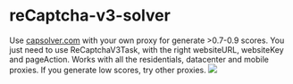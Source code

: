 # reCaptcha-v3-solver
Use [capsolver.com](https://www.capsolver.com/) with your own proxy for generate >0.7-0.9 scores.
You just need to use ReCaptchaV3Task, with the right websiteURL, websiteKey and pageAction.
Works with all the residentials, datacenter and mobile proxies. If you generate low scores, try other proxies.
![](https://i.imgur.com/xG9iPNw.png)

